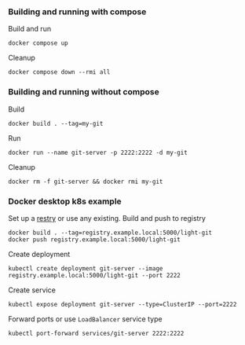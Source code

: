 ### Building and running with compose
Build and run
```shell
docker compose up
```

Cleanup
```shell
docker compose down --rmi all
```

### Building and running without compose

Build
```shell
docker build . --tag=my-git
```
Run
```shell
docker run --name git-server -p 2222:2222 -d my-git
```
Cleanup
```shell
docker rm -f git-server && docker rmi my-git
```
### Docker desktop k8s example
Set up a [restry](https://www.docker.com/blog/how-to-use-your-own-registry-2/) or use any existing.
Build and push to registry
```shell
docker build . --tag=registry.example.local:5000/light-git
docker push registry.example.local:5000/light-git
```
Create deployment
```shell
kubectl create deployment git-server --image registry.example.local:5000/light-git --port 2222
```
Create service
```shell
kubectl expose deployment git-server --type=ClusterIP --port=2222
```
Forward ports or use `LoadBalancer` service type
```shell
kubectl port-forward services/git-server 2222:2222
```
